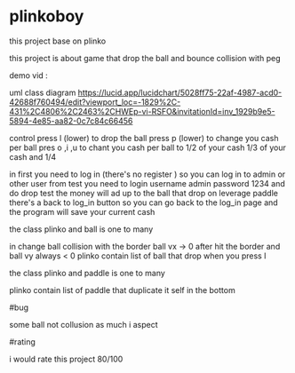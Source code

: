 # plinkoboy
this project base on plinko 

this project is about game that drop the ball and bounce collision with peg 

demo vid :

uml class diagram 
https://lucid.app/lucidchart/5028ff75-22af-4987-acd0-42688f760494/edit?viewport_loc=-1829%2C-431%2C4806%2C2463%2CHWEp-vi-RSFO&invitationId=inv_1929b9e5-5894-4e85-aa82-0c7c84c66456

control 
press l (lower) to drop the ball 
press p (lower) to change you cash per ball
pres o ,i ,u to chant you cash per ball to 1/2 of your cash 1/3 of your cash and 1/4 

in first you need to log in (there's no register ) so you can log in to admin or other user
from test you need to login username admin password 1234 
and do drop test the money will ad up to the ball that drop on leverage paddle
there's a back to log_in button so you can go back
to the log_in page and the program will save your current cash

the class plinko and ball is one to many

in change ball collision with the border ball vx -> 0 after hit the border
and ball vy always < 0
plinko contain list of ball that drop when you press l

the class plinko and paddle is one to many

plinko contain list of paddle that duplicate it self in the bottom

#bug 

some ball not collusion as much i aspect

#rating 

i would rate this project 80/100